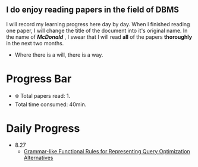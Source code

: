 I do enjoy reading papers in the field of DBMS
---
I will record my learning progress here day by day. When I finished reading one paper, I will change the title of the document into it's original name.
In the name of ***McDonald*** , I swear that I will read **all** of the papers **thoroughly** in the next two months.
- Where there is a will, there is a way.
# Progress Bar
- :snowflake: Total papers read: 1.
- Total time consumed: 40min.
# Daily Progress
- 8.27
    - [Grammar-like Functional Rules for Representing Query Optimization Alternatives](https://15721.courses.cs.cmu.edu/spring2017/papers/14-optimizer1/p18-lohman.pdf)
